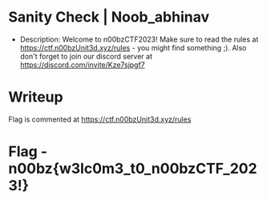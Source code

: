 # Sanity Check | Noob_abhinav

- Description: Welcome to n00bzCTF2023! Make sure to read the rules at https://ctf.n00bzUnit3d.xyz/rules - you might find something ;). Also don't forget to join our discord server at https://discord.com/invite/Kze7sjpgf7

# Writeup

Flag is commented at https://ctf.n00bzUnit3d.xyz/rules

# Flag - n00bz{w3lc0m3_t0_n00bzCTF_2023!}
